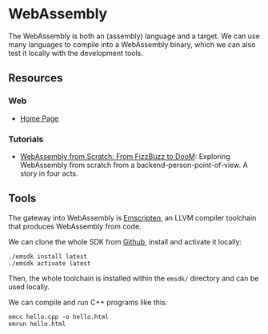 WebAssembly
===========

The WebAssembly is both an (assembly) language and a target.
We can use many languages to compile into a WebAssembly binary,
which we can also test it locally with the development tools.


Resources
---------

### Web ###

- [Home Page](http://webassembly.org/)


### Tutorials ###

 - [WebAssembly from Scratch: From FizzBuzz to DooM](https://github.com/diekmann/wasm-fizzbuzz):
   Exploring WebAssembly from scratch from a backend-person-point-of-view.
   A story in four acts.


Tools
-----

The gateway into WebAssembly is [Emscripten], an LLVM compiler toolchain that
produces WebAssembly from code.

We can clone the whole SDK from [Github](https://github.com/emscripten-core/emsdk.git),
install and activate it locally:

    ./emsdk install latest
    ./emsdk activate latest

Then, the whole toolchain is installed within the `emsdk/` directory and can be
used locally.

We can compile and run C++ programs like this:

    emcc hello.cpp -o hello.html
    emrun hello.html


[Emscripten]:	https://emscripten.org/
